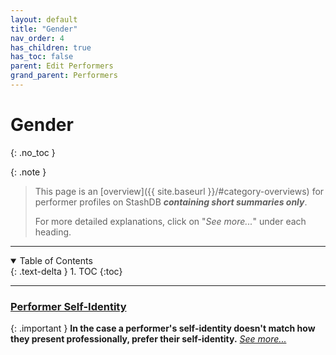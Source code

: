 ```yaml
---
layout: default
title: "Gender"
nav_order: 4
has_children: true
has_toc: false
parent: Edit Performers
grand_parent: Performers
---
```


# Gender
{: .no_toc }

{: .note }
>
> This page is an [overview]({{ site.baseurl }}/#category-overviews) for performer profiles on StashDB ***containing short summaries only***.
> 
> For more detailed explanations, click on "*See more...*" under each heading.

***

<details open markdown="block">
  <summary>
    Table of Contents
  </summary>
  {: .text-delta }
1. TOC
{:toc}
</details>

***

### [Performer Self-Identity](self-identity)

{: .important }
**In the case a performer's self-identity doesn't match how they present professionally, prefer their self-identity.** *[See more...](self-identity)*

